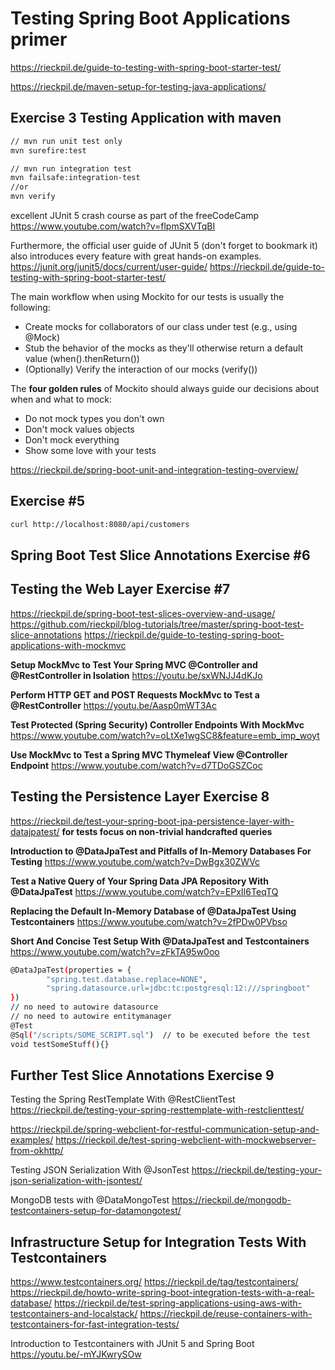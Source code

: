 # Testing Spring Boot Applications primer

<https://rieckpil.de/guide-to-testing-with-spring-boot-starter-test/>

<https://rieckpil.de/maven-setup-for-testing-java-applications/>

## Exercise 3 Testing Application with maven

```bash
// mvn run unit test only
mvn surefire:test

// mvn run integration test
mvn failsafe:integration-test
//or
mvn verify
```

excellent JUnit 5 crash course as part of the freeCodeCamp
<https://www.youtube.com/watch?v=flpmSXVTqBI>

Furthermore, the official user guide of JUnit 5 (don't forget to bookmark it) also introduces every feature with great
hands-on examples.
<https://junit.org/junit5/docs/current/user-guide/>
<https://rieckpil.de/guide-to-testing-with-spring-boot-starter-test/>

The main workflow when using Mockito for our tests is usually the following:

- Create mocks for collaborators of our class under test (e.g., using @Mock)
- Stub the behavior of the mocks as they'll otherwise return a default value (when().thenReturn())
- (Optionally) Verify the interaction of our mocks (verify())

The **four golden rules** of Mockito should always guide our decisions about when and what to mock:

- Do not mock types you don't own
- Don't mock values objects
- Don't mock everything
- Show some love with your tests

<https://rieckpil.de/spring-boot-unit-and-integration-testing-overview/>

## Exercise #5

```bash
curl http://localhost:8080/api/customers
```

## Spring Boot Test Slice Annotations Exercise #6

## Testing the Web Layer Exercise #7

<https://rieckpil.de/spring-boot-test-slices-overview-and-usage/>
<https://github.com/rieckpil/blog-tutorials/tree/master/spring-boot-test-slice-annotations>
<https://rieckpil.de/guide-to-testing-spring-boot-applications-with-mockmvc>

**Setup MockMvc to Test Your Spring MVC @Controller and @RestController in Isolation**
<https://youtu.be/sxWNJJ4dKJo>

**Perform HTTP GET and POST Requests MockMvc to Test a @RestController**
<https://youtu.be/Aasp0mWT3Ac>

**Test Protected (Spring Security) Controller Endpoints With MockMvc**
<https://www.youtube.com/watch?v=oLtXe1wgSC8&feature=emb_imp_woyt>

**Use MockMvc to Test a Spring MVC Thymeleaf View @Controller Endpoint**
<https://www.youtube.com/watch?v=d7TDoGSZCoc>

## Testing the Persistence Layer Exercise 8

<https://rieckpil.de/test-your-spring-boot-jpa-persistence-layer-with-datajpatest/>
**for tests focus on non-trivial handcrafted queries**

**Introduction to @DataJpaTest and Pitfalls of In-Memory Databases For Testing**
<https://www.youtube.com/watch?v=DwBgx30ZWVc>

**Test a Native Query of Your Spring Data JPA Repository With @DataJpaTest**
<https://www.youtube.com/watch?v=EPxII6TeqTQ>

**Replacing the Default In-Memory Database of @DataJpaTest Using Testcontainers**
<https://www.youtube.com/watch?v=2fPDw0PVbso>

**Short And Concise Test Setup With @DataJpaTest and Testcontainers**
<https://www.youtube.com/watch?v=zFkTA95w0oo>

```bash
@DataJpaTest(properties = {
        "spring.test.database.replace=NONE",
        "spring.datasource.url=jdbc:tc:postgresql:12:///springboot"
})
// no need to autowire datasource
// no need to autowire entitymanager
@Test
@Sql("/scripts/SOME_SCRIPT.sql")  // to be executed before the test
void testSomeStuff(){}
```

## Further Test Slice Annotations  Exercise 9

Testing the Spring RestTemplate With @RestClientTest
<https://rieckpil.de/testing-your-spring-resttemplate-with-restclienttest/>

<https://rieckpil.de/spring-webclient-for-restful-communication-setup-and-examples/>
<https://rieckpil.de/test-spring-webclient-with-mockwebserver-from-okhttp/>

Testing JSON Serialization With @JsonTest
<https://rieckpil.de/testing-your-json-serialization-with-jsontest/>

MongoDB tests with @DataMongoTest
<https://rieckpil.de/mongodb-testcontainers-setup-for-datamongotest/>

## Infrastructure Setup for Integration Tests With Testcontainers

<https://www.testcontainers.org/>
<https://rieckpil.de/tag/testcontainers/>
<https://rieckpil.de/howto-write-spring-boot-integration-tests-with-a-real-database/>
<https://rieckpil.de/test-spring-applications-using-aws-with-testcontainers-and-localstack/>
<https://rieckpil.de/reuse-containers-with-testcontainers-for-fast-integration-tests/>

Introduction to Testcontainers with JUnit 5 and Spring Boot
<https://youtu.be/-mYJKwrySOw>


